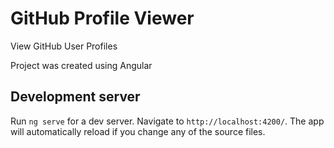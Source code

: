 # GitHub Profile Viewer 

View GitHub User Profiles 

Project was created using  Angular

## Development server
Run `ng serve` for a dev server. Navigate to `http://localhost:4200/`. The app will automatically reload if you change any of the source files.


